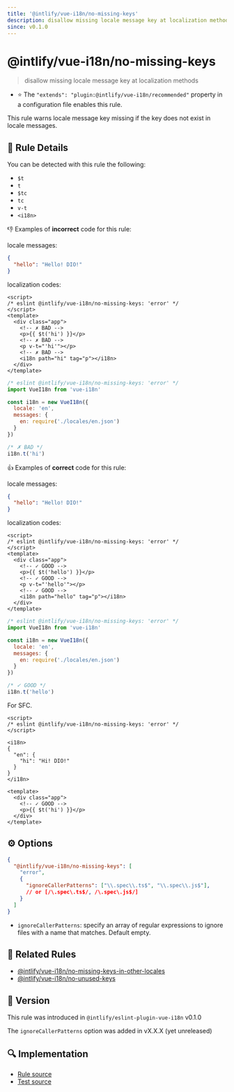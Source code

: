 ```yaml
---
title: '@intlify/vue-i18n/no-missing-keys'
description: disallow missing locale message key at localization methods
since: v0.1.0
---
```


# @intlify/vue-i18n/no-missing-keys

> disallow missing locale message key at localization methods

- :star: The `"extends": "plugin:@intlify/vue-i18n/recommended"` property in a configuration file enables this rule.

This rule warns locale message key missing if the key does not exist in locale messages.

## :book: Rule Details

You can be detected with this rule the following:

- `$t`
- `t`
- `$tc`
- `tc`
- `v-t`
- `<i18n>`

:-1: Examples of **incorrect** code for this rule:

locale messages:

<resource-group>

<eslint-code-block language="json" filename="en.json">

```json
{
  "hello": "Hello! DIO!"
}
```

</eslint-code-block>

localization codes:

<eslint-code-block>

<!-- eslint-skip -->

```vue
<script>
/* eslint @intlify/vue-i18n/no-missing-keys: 'error' */
</script>
<template>
  <div class="app">
    <!-- ✗ BAD -->
    <p>{{ $t('hi') }}</p>
    <!-- ✗ BAD -->
    <p v-t="'hi'"></p>
    <!-- ✗ BAD -->
    <i18n path="hi" tag="p"></i18n>
  </div>
</template>
```

</eslint-code-block>

<eslint-code-block language="javascript">

<!-- eslint-skip -->

```js
/* eslint @intlify/vue-i18n/no-missing-keys: 'error' */
import VueI18n from 'vue-i18n'

const i18n = new VueI18n({
  locale: 'en',
  messages: {
    en: require('./locales/en.json')
  }
})

/* ✗ BAD */
i18n.t('hi')
```

</eslint-code-block>

</resource-group>

:+1: Examples of **correct** code for this rule:

locale messages:

<resource-group>

<eslint-code-block language="json" filename="en.json">

```json
{
  "hello": "Hello! DIO!"
}
```

</eslint-code-block>

localization codes:

<eslint-code-block>

<!-- eslint-skip -->

```vue
<script>
/* eslint @intlify/vue-i18n/no-missing-keys: 'error' */
</script>
<template>
  <div class="app">
    <!-- ✓ GOOD -->
    <p>{{ $t('hello') }}</p>
    <!-- ✓ GOOD -->
    <p v-t="'hello'"></p>
    <!-- ✓ GOOD -->
    <i18n path="hello" tag="p"></i18n>
  </div>
</template>
```

</eslint-code-block>

<eslint-code-block language="javascript">

<!-- eslint-skip -->

```js
/* eslint @intlify/vue-i18n/no-missing-keys: 'error' */
import VueI18n from 'vue-i18n'

const i18n = new VueI18n({
  locale: 'en',
  messages: {
    en: require('./locales/en.json')
  }
})

/* ✓ GOOD */
i18n.t('hello')
```

</eslint-code-block>

</resource-group>

For SFC.

<eslint-code-block>

<!-- eslint-skip -->

```vue
<script>
/* eslint @intlify/vue-i18n/no-missing-keys: 'error' */
</script>

<i18n>
{
  "en": {
    "hi": "Hi! DIO!"
  }
}
</i18n>

<template>
  <div class="app">
    <!-- ✓ GOOD -->
    <p>{{ $t('hi') }}</p>
  </div>
</template>
```

</eslint-code-block>

## :gear: Options

```json
{
  "@intlify/vue-i18n/no-missing-keys": [
    "error",
    {
      "ignoreCallerPatterns": ["\\.spec\\.ts$", "\\.spec\\.js$"],
      // or [/\.spec\.ts$/, /\.spec\.js$/]
    }
  ]
}
```

- `ignoreCallerPatterns`: specify an array of regular expressions to ignore files with a name that matches. Default empty.

## :couple: Related Rules

- [@intlify/vue-i18n/no-missing-keys-in-other-locales](./no-missing-keys-in-other-locales.md)
- [@intlify/vue-i18n/no-unused-keys](./no-unused-keys.md)

## :rocket: Version

This rule was introduced in `@intlify/eslint-plugin-vue-i18n` v0.1.0

The `ignoreCallerPatterns` option was added in vX.X.X (yet unreleased)

## :mag: Implementation

- [Rule source](https://github.com/intlify/eslint-plugin-vue-i18n/blob/master/lib/rules/no-missing-keys.ts)
- [Test source](https://github.com/intlify/eslint-plugin-vue-i18n/tree/master/tests/lib/rules/no-missing-keys.ts)
